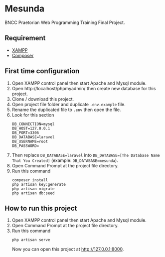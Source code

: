 # Mesunda

BNCC Praetorian Web Programming Training Final Project.

## Requirement
- [XAMPP](https://www.apachefriends.org/index.html)
- [Composer](https://getcomposer.org/download/)

## First time configuration
1. Open XAMPP control panel then start Apache and Mysql module.
2. Open http://localhost/phpmyadmin/ then create new database for this project.
3. Clone / download this project.
4. Open project file folder and duplicate `.env.example` file.
5. Rename the duplicated file to `.env` then open the file.
6. Look for this section
    ```
    DB_CONNECTION=mysql
    DB_HOST=127.0.0.1
    DB_PORT=3306
    DB_DATABASE=laravel
    DB_USERNAME=root
    DB_PASSWORD=
    ```
7. Then replace `DB_DATABASE=laravel` into `DB_DATABASE=[The Database Name That You Created]` (example: `DB_DATABASE=mesunda`).
8. Open Command Prompt at the project file directory.
9. Run this command
    ```
    composer install
    php artisan key:generate
    php artisan migrate
    php artisan db:seed
    ```

## How to run this project
1. Open XAMPP control panel then start Apache and Mysql module.
2. Open Command Prompt at the project file directory.
3. Run this command
    ```
    php artisan serve
    ```
    Now you can open this project at http://127.0.0.1:8000.
